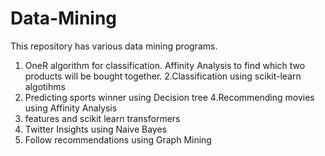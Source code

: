 # Data-Mining
This repository has various data mining programs.
1. OneR algorithm for classification. Affinity Analysis to find which two products will be bought together.
2.Classification using scikit-learn algotihms
3. Predicting sports winner using Decision tree
4.Recommending movies using Affinity Analysis
5. features and scikit learn transformers
5. Twitter Insights using Naive Bayes 
6. Follow recommendations using Graph Mining




